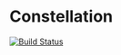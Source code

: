Constellation
=====

[![Build Status](https://travis-ci.org/NLeSC/Constellation.svg?branch=develop)](https://travis-ci.org/NLeSC/Constellation)

